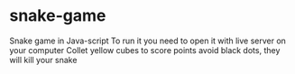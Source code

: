 # snake-game
Snake game in Java-script
To run it you need to open it with live server on your computer
Collet yellow cubes to score points avoid black dots, they will kill your snake
